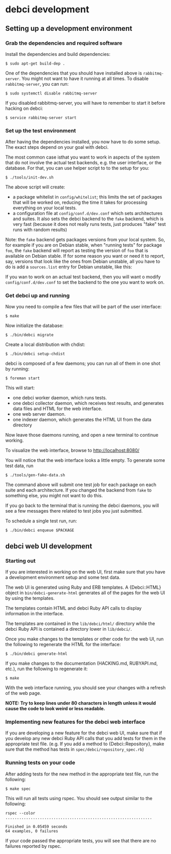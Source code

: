 # debci development

## Setting up a development environment

### Grab the dependencies and required software

Install the dependencies and build dependencies:

```
$ sudo apt-get build-dep .
```

One of the dependencies that you should have installed above is
`rabbitmq-server`. You might not want to have it running at all times. To
disable `rabbitmq-server`, you can run:

```
$ sudo systemctl disable rabbitmq-server
```

If you disabled rabbitmq-server, you will have to remember to start it before
hacking on debci:

```
$ service rabbitmq-server start
```

### Set up the test environment

After having the dependencies installed, you now have to do some setup. The
exact steps depend on your goal with debci.

The most common case isthat you want to work in aspects of the system that do
not involve the actual test backends, e.g. the user interface, or the database.
For that, you can use helper script to to the setup for you:

    $ ./tools/init-dev.sh

The above script will create:

* a package whitelist in `config/whitelist`; this limits the set of packages
   that will be worked on, reducing the time it takes for processing everything
   on your local tests.
* a configuration file at `config/conf.d/dev.conf` which sets architectures and
  suites. It also sets the debci backend to the `fake` backend, which is very
  fast (because it does not really runs tests, just produces "fake" test runs
  with random results)

Note: the `fake` backend gets packages versions from your local system. So, for
example if you are on Debian stable, when "running tests" for package `foo`,
the `fake` backend will report as testing the version of `foo` that is
available on Debian stable. If for some reason you want or need it to report,
say, versions that look like the ones from Debian unstable, all you have to do
is add a `sources.list` entry for Debian unstable, like this:

If you wan to work on an actual test backend, then you will want o modify
`config/conf.d/dev.conf` to set the backend to the one you want to work on.

### Get debci up and running

Now you need to compile a few files that will be part of the user interface:

```
$ make
```

Now initialize the database:

```
$ ./bin/debci migrate
```

Create a local distribution with chdist:

```
$ ./bin/debci setup-chdist
```

debci is composed of a few daemons; you can run all of them in one shot by
running:

```
$ foreman start
```

This will start:

- one debci worker daemon, which runs tests.
- one debci collector daemon, which receives test results, and generates data files and HTML for the web interface.
- one web server daemon.
- one indexer daemon, which generates the HTML UI from the data directory

Now leave those daemons running, and open a new terminal to continue working.

To visualize the web interface, browse to
[http://localhost:8080/](http://localhost:8080/)

You will notice that the web interface looks a little empty. To generate some
test data, run

    $ ./tools/gen-fake-data.sh

The command above will submit one test job for each package on each suite and
each architecture. If you changed the backend from `fake` to something else,
you might not want to do this.

If you go back to the terminal that is running the debci daemons, you will see
a  few messages there related to test jobs you just submitted.

To schedule a single test run, run:

```
$ ./bin/debci enqueue $PACKAGE
```

## debci web UI development

### Starting out

If you are interested in working on the web UI, first make sure that you have
a development environment setup and some test data.

The web UI is generated using Ruby and ERB templates. A {Debci::HTML} object
in `bin/debci-generate-html` generates all of the pages for the web UI by
using the templates.

The templates contain HTML and debci Ruby API calls to display information
in the interface.

The templates are contained in the `lib/debci/html/` directory while
the debci Ruby API is contained a directory lower in
`lib/debci/`.

Once you make changes to the templates or other code for the web UI,
run the following to regenerate the HTML for the interface:

    $ ./bin/debci generate-html

If you make changes to the documentation (HACKING.md, RUBYAPI.md, etc.),
run the following to regenerate it:

    $ make

With the web interface running, you should see your changes with a refresh of
the web page.

**NOTE: Try to keep lines under 80 characters in length unless it would cause
the code to look weird or less readable.**

### Implementing new features for the debci web interface

If you are developing a new feature for the debci web UI, make sure that
if you develop any new debci Ruby API calls that you add tests for them in the
appropriate test file. (e.g. If you add a method to {Debci::Repository}, make
sure that the method has tests in `spec/debci/repository_spec.rb`)

### Running tests on your code

After adding tests for the new method in the appropriate test file, run the
following:

    $ make spec

This will run all tests using rspec. You should see output similar to the
following:

    rspec --color
    ................................................................

    Finished in 0.05459 seconds
    64 examples, 0 failures

If your code passed the appropriate tests, you will see that there
are no failures reported by rspec.
